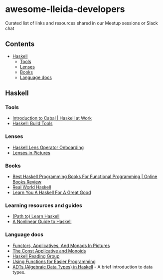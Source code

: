 # awesome-lleida-developers
Curated list of links and resources shared in our Meetup sessions or Slack chat 
## Contents

- [Haskell](#haskell)
  - [Tools](#tools)
  - [Lenses](#lenses)
  - [Books](#books)
  - [Language docs](#language-docs)

## Haskell

### Tools
- [Introduction to Cabal | Haskell at Work](https://haskell-at-work.com/episodes/2018-05-13-introduction-to-cabal.html)
- [Haskell: Build Tools](https://kowainik.github.io/posts/2018-06-21-haskell-build-tools.html)

### Lenses
- [Haskell Lens Operator Onboarding](https://medium.com/urbint-engineering/haskell-lens-operator-onboarding-a235481e8fac)
- [Lenses in Pictures](http://adit.io/posts/2013-07-22-lenses-in-pictures.html)

### Books
- [Best Haskell Programming Books For Functional Programming | Online Books Review](https://www.onlinebooksreview.com/articles/haskell-programming-book)
- [Real World Haskell](http://book.realworldhaskell.org/)
- [Learn You A Haskell For A Great Good](http://learnyouahaskell.com/)

### Learning resources and guides
- [(Path to) Learn Haskell](https://github.com/bitemyapp/learnhaskell)
- [A Nonlinear Guide to Haskell](https://locallycompact.gitlab.io/ANLGTH/)


### Language docs
- [Functors, Applicatives, And Monads In Pictures](http://adit.io/posts/2013-04-17-functors,_applicatives,_and_monads_in_pictures.html)
- [The Const Applicative and Monoids](https://blog.jle.im/entry/const-applicative-and-monoids.html)
- [Haskell Reading Group](https://hackwithlambda.github.io/reading-group/)
- [Using Functions for Easier Programming](https://cacm.acm.org/magazines/2018/5/227202-using-functions-for-easier-programming/fulltext)
- [ADTs (Algebraic Data Types) in Haskell](http://muattiyah.com/posts/haskell-adts/) - A brief introduction to data types.
